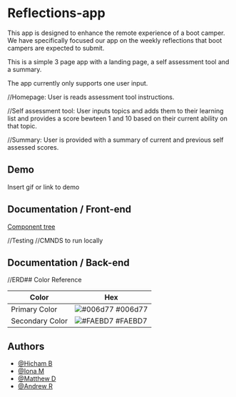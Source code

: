 
# Reflections-app

This app is designed to enhance the remote experience of a boot camper. We have specifically focused our app on the weekly reflections that boot campers are expected to submit.

This is a simple 3 page app with a landing page, a self assessment tool and a summary.

The app currently only supports one user input.

//Homepage: User is reads assessment tool instructions.

//Self assessment tool: User inputs topics and adds them to their learning list and provides a score bewteen 1 and 10 based on their current ability on that topic.

//Summary: User is provided with a summary of current and previous self assessed scores.



## Demo

Insert gif or link to demo


## Documentation / Front-end

[Component tree](https://github.com/SchoolOfCode/bc13_w9_project-frontend-object-mutate-ninja-turtles-front/tree/main/reflections-project/Images
)

//Testing
//CMNDS to run locally











## Documentation / Back-end

//ERD## Color Reference

| Color             | Hex                                                                |
| ----------------- | ------------------------------------------------------------------ |
| Primary Color | ![#006d77](https://via.placeholder.com/10/006d77?text=+) #006d77 |
| Secondary Color | ![#FAEBD7](https://via.placeholder.com/10/FAEBD7?text=+) #FAEBD7 |


## Authors

- [@Hicham B](https://www.github.com/HBE17)
- [@Iona M](https://www.github.com/ionajosephine)
- [@Matthew D](https://www.github.com/matt190589)
- [@Andrew R](https://www.github.com/AndyRoo0)

